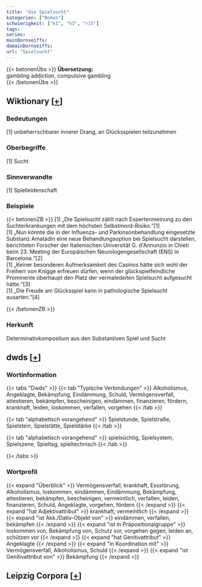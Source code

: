 ```yaml
---
title: "die Spielsucht"
kategorien: ["Nomen"]
schwierigkeit: ["k1", "h3", "r15"]
tags:
series:
mainDornseiffs:
domainDornseiffs:
url: "Spielsucht"
---
```


{{< betonenÜbs >}}
**Übersetzung:**  
gambling addiction, compulsive gambling  
{{< /betonenÜbs >}}

## Wiktionary [[+](https://de.wiktionary.org/wiki/Spielsucht)]

### Bedeutungen
[1] unbeherrschbarer innerer Drang, an Glücksspielen teilzunehmen  

### Oberbegriffe
[1] Sucht  

### Sinnverwandte
[1] Spielleidenschaft  

### Beispiele
{{< betonenZB >}}
[1] „Die Spielsucht zählt nach Expertenmeinung zu den Suchterkrankungen mit dem höchsten Selbstmord-Risiko.“[1]  
[1] „Nun könnte die in der Influenza- und Parkinsonbehandlung eingesetzte Substanz Amatadin eine neue Behandlungsoption bei Spielsucht darstellen, berichteten Forscher der Italienischen Universität G. d'Annunzio in Chieti beim 23. Meeting der Europäischen Neurologengesellschaft (ENS) in Barcelona.“[2]  
[1] „Keiner besonderen Aufmerksamkeit des Casinos hätte sich wohl der Freiherr von Knigge erfreuen dürfen, wenn der glückspielfeindliche Prominente überhaupt den Platz der vermaledeiten Spielsucht aufgesucht hätte.“[3]  
[1] „Die Freude am Glücksspiel kann in pathologische Spielsucht ausarten.“[4]  

{{< /betonenZB >}}
### Herkunft
Determinativkompositum aus den Substantiven Spiel und Sucht  



## dwds [[+](https://www.dwds.de/wb/Spielsucht)]

### Wortinformation
{{< tabs "Dwds" >}}
{{< tab "Typische Verbindungen" >}}
Alkoholismus, Angeklagte, Bekämpfung, Eindämmung, Schuld, Vermögensverfall, attestieren, bekämpfen, bescheinigen, eindämmen, finanzieren, fördern, krankhaft, leiden, loskommen, verfallen, vorgehen
{{< /tab >}}

{{< tab "alphabetisch vorangehend" >}}
Spielstunde, Spielstraße, Spielstein, Spielstätte, Spielstärke
{{< /tab >}}

{{< tab "alphabetisch vorangehend" >}}
spielsüchtig, Spielsystem, Spielszene, Spieltag, spieltechnisch
{{< /tab >}}

{{< /tabs >}}

### Wortprofil
{{< expand "Überblick" >}} Vermögensverfall, krankhaft, Essstörung, Alkoholismus, loskommen, eindämmen, Eindämmung, Bekämpfung, attestieren, bekämpfen, bescheinigen, vermeintlich, verfallen, leiden, finanzieren, Schuld, Angeklagte, vorgehen, fördern {{< /expand >}}
{{< expand "hat Adjektivattribut" >}} krankhaft, vermeintlich {{< /expand >}}
{{< expand "ist Akk./Dativ-Objekt von" >}} eindämmen, verfallen, bekämpfen {{< /expand >}}
{{< expand "ist in Präpositionalgruppe" >}} loskommen von, Bekämpfung von, Schutz vor, vorgehen gegen, leiden an, schützen vor {{< /expand >}}
{{< expand "hat Genitivattribut" >}} Angeklagte {{< /expand >}}
{{< expand "in Koordination mit" >}} Vermögensverfall, Alkoholismus, Schuld {{< /expand >}}
{{< expand "ist Genitivattribut von" >}} Bekämpfung {{< /expand >}}

## Leipzig Corpora [[+](https://corpora.uni-leipzig.de/en/res?word=Spielsucht&corpusId=deu_newscrawl-public_2018)]

